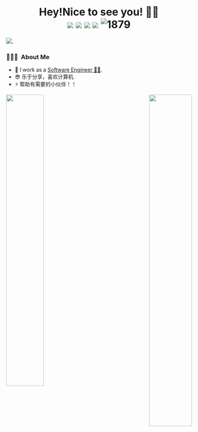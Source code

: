 <h1 align="center">Hey!Nice to see you! 👋😃
  <div style="text-align: center;">
    <img src="https://img.shields.io/badge/-C++-00599C?style=flat-square&logo=c%2B%2B&logoColor=white" style="display: inline-block;" /> 
    <img src="https://img.shields.io/badge/-Java-007396?style=flat-square&logo=java&logoColor=white" style="display: inline-block;" /> 
    <img src="https://img.shields.io/badge/-Python-3776AB?style=flat-square&logo=python&logoColor=white" style="display: inline-block;" />
    <img src="https://img.shields.io/badge/-JavaScript-F7DF1E?style=flat-square&logo=javascript&logoColor=black" style="display: inline-block;" /> 
    <img src="https://komarev.com/ghpvc/?username=CarrieLea" alt="1879" style="display: inline-block;">
  </div>
</h1>

[![](https://img.shields.io/badge/dynamic/json?color=000000&label=GitHub&query=%24.data.totalSubs&suffix=%20followers&url=https%3A%2F%2Fapi.spencerwoo.com%2Fsubstats%2F%3Fsource%3Dgithub%26queryKey%3DCarrieLea)](https://github.com/CarrieLea).


<h3> 👨🏻‍💻 &nbsp;About Me </h3>

  - 🔭 I work as a [Software Engineer 👨‍💻](). 
  - 😎 乐于分享，喜欢计算机.
  - ⚡ 帮助有需要的小伙伴！！  

<div>
  <span align="left">
    <img align="left" width="45%" src="https://github-readme-stats.vercel.app/api?username=CarrieLea&show_icons=true&theme=radical">
  </span>  
  <span align="right">
    <img align='right' width='48%' src="https://github-readme-stats.vercel.app/api/top-langs/?username=CarrieLea&hide=html,java,jupyter%20notebook,css&layout=compact&card_width=495&title_color=eb1f6a&icon_color=e28905&text_color=999999&bg_color=0,27282200,0000000F&hide_border=true">
  </span>  
</div>


<p> &nbsp;</p>
<!-- <img src="https://github-readme-activity-graph.vercel.app/graph?username=CarrieLea&theme=github-compact&custom_title=Activity&radius=30&height=250" alt="Lazy"> -->



